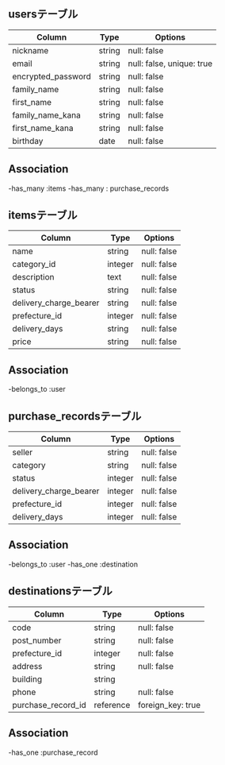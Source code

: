## usersテーブル

|Column                     |Type                       |Options                   |
|---------------------------|---------------------------|--------------------------|
|nickname                   |string                     |null: false               |
|email                      |string                     |null: false, unique: true |
|encrypted_password         |string                     |null: false               |
|family_name                |string                     |null: false               |
|first_name                 |string                     |null: false               |
|family_name_kana           |string                     |null: false               |
|first_name_kana            |string                     |null: false               |
|birthday                   |date                       |null: false               |

## Association
-has_many :items
-has_many : purchase_records




## itemsテーブル


|Column                     |Type                       |Options                   |
|---------------------------|---------------------------|--------------------------|
|name                       |string                     |null: false               |
|category_id                |integer                    |null: false               |
|description                |text                       |null: false               |
|status                     |string                     |null: false               |
|delivery_charge_bearer	    |string                     |null: false               |
|prefecture_id              |integer                    |null: false               |
|delivery_days              |string                     |null: false               |
|price                      |string                     |null: false               |

## Association
-belongs_to :user




 ## purchase_recordsテーブル

|Column                     |Type                       |Options                   |
|---------------------------|---------------------------|--------------------------|
|seller                     |string                     |null: false               |
|category                   |string                     |null: false               |
|status                     |integer                    |null: false               |
|delivery_charge_bearer     |integer                    |null: false               |
|prefecture_id              |integer                    |null: false               |
|delivery_days              |integer                    |null: false               |

## Association
-belongs_to :user
-has_one :destination


## destinationsテーブル

|Column                     |Type                       |Options                   |
|---------------------------|---------------------------|--------------------------|
|code                       |string                     |null: false               |
|post_number                |string                     |null: false               |
|prefecture_id              |integer                    |null: false               |
|address                    |string                     |null: false               |
|building                   |string                     |                          |
|phone                      |string                     |null: false               |
|purchase_record_id         |reference                  |foreign_key: true         |

## Association 
-has_one :purchase_record
